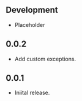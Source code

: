 Development
-----------

* Placeholder

0.0.2
-----

* Add custom exceptions.

0.0.1
-----

* Iniital release.
